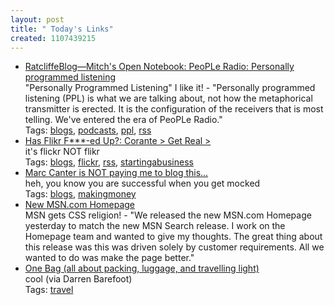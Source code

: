 ```yaml
---
layout: post
title: " Today's Links"
created: 1107439215
---
```


<ul class="jotsBookmarks">

<li><a href="http://www.ratcliffeblog.com/archives/000403.html"><span class="jotsBookmarkTitle">RatcliffeBlog—Mitch&#39;s Open Notebook: PeoPLe Radio: Personally programmed listening</span></a>
<br><span class="jotsBookmarkDescription">&quot;Personally Programmed Listening&quot; I like it! - &quot;Personally programmed listening (PPL) is what we are talking about, not how the metaphorical transmitter is erected. It is the configuration of the receivers that is most telling. We've entered the era of PeoPLe Radio.&quot;</span>
<br><span class="jotsBookmarkTags">Tags: <a href="http://www.jots.com/users/roland/blogs">blogs</a>, <a href="http://www.jots.com/users/roland/podcasts">podcasts</a>, <a href="http://www.jots.com/users/roland/ppl">ppl</a>, <a href="http://www.jots.com/users/roland/rss">rss</a></span>
</li>

<li><a href="http://www.corante.com/getreal/archives/has_flikr_fed_up.php"><span class="jotsBookmarkTitle">Has Flikr F***-ed Up?: Corante &gt; Get Real &gt;</span></a>
<br><span class="jotsBookmarkDescription">it's flickr NOT flikr</span>
<br><span class="jotsBookmarkTags">Tags: <a href="http://www.jots.com/users/roland/blogs">blogs</a>, <a href="http://www.jots.com/users/roland/flickr">flickr</a>, <a href="http://www.jots.com/users/roland/rss">rss</a>, <a href="http://www.jots.com/users/roland/startingabusiness">startingabusiness</a></span>
</li>

<li><a href="http://www.bubbler.com/blog/unpaid_blog.html"><span class="jotsBookmarkTitle">Marc Canter is NOT paying me to blog this...</span></a>
<br><span class="jotsBookmarkDescription">heh, you know you are successful when you get mocked</span>
<br><span class="jotsBookmarkTags">Tags: <a href="http://www.jots.com/users/roland/blogs">blogs</a>, <a href="http://www.jots.com/users/roland/makingmoney">makingmoney</a></span>
</li>

<li><a href="http://blogs.msdn.com/venkatna/archive/2005/02/01/365089.aspx"><span class="jotsBookmarkTitle">New MSN.com Homepage</span></a>
<br><span class="jotsBookmarkDescription">MSN gets CSS religion! - &quot;We released the new MSN.com Homepage yesterday to match the new MSN Search release. I work on the Homepage team and wanted to give my thoughts. The great thing about this release was this was driven solely by customer requirements. All we wanted to do was make the page better.&quot;</span>

</li>

<li><a href="http://onebag.oratory.com/home.html"><span class="jotsBookmarkTitle">One Bag (all about packing, luggage, and travelling light)</span></a>
<br><span class="jotsBookmarkDescription">cool (via Darren Barefoot)</span>
<br><span class="jotsBookmarkTags">Tags: <a href="http://www.jots.com/users/roland/travel">travel</a></span>
</li>

</ul>


